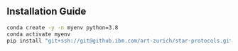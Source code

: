 ## Installation Guide

```bash
conda create -y -n myenv python=3.8
conda activate myenv
pip install "git+ssh://git@github.ibm.com/art-zurich/star-protocols.git@master" 
```
